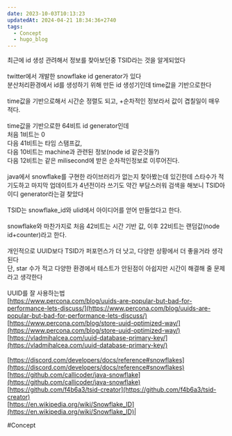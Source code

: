 ```yaml
---
date: 2023-10-03T10:13:23
updatedAt: 2024-04-21 18:34:36+2740
tags:
  - Concept
  - hugo_blog
---
```

최근에 id 생성 관려해서 정보를 찾아보던중 TSID라는 것을 알게되었다<br><br>twitter에서 개발한 snowflake id generator가 있다  <br>분산처리환경에서 id를 생성하기 위해 만든 id 생성기인데 time값을 기반으로한다<br><br>time값을 기반으로해서 시간순 정렬도 되고, +순차적인 정보라서 값이 겹칠일이 매우 적다.<br><br>time값을 기반으로한 64비트 id generator인데  <br>처음 1비트는 0  <br>다음 41비트는 타임 스탬프값,  <br>다음 10비트는 machine과 관련된 정보(node id 같은것들?)  <br>다음 12비트는 같은 milisecond에 받은 순차적인정보로 이루어진다.<br><br>java에서 snowflake를 구현한 라이브러리가 없는지 찾아봤는데 있긴한데 스타수가 적기도하고 마지막 업데이트가 4년전이라 쓰기도 약간 부담스러워 검색을 해보니 TSID아이디 generator라는걸 찾았다<br><br>TSID는 snowflake_id와 ulid에서 아이디어를 얻어 만들었다고 한다.<br><br>snowflake와 마찬가지로 처음 42비트는 시간 기반 값, 이후 22비트는 랜덤값(node id+counter)라고 한다.<br><br>개인적으로 UUID보다 TSID가 퍼포먼스가 더 낫고, 다양한 상황에서 더 좋을거라 생각된다  <br>단, star 수가 적고 다양한 환경에서 테스트가 안된점이 아쉽지만 시간이 해결해 줄 문제라고 생각한다<br><br>UUID를 잘 사용하는법  <br>[https://www.percona.com/blog/uuids-are-popular-but-bad-for-performance-lets-discuss/](https://www.percona.com/blog/uuids-are-popular-but-bad-for-performance-lets-discuss/)  <br>[https://www.percona.com/blog/store-uuid-optimized-way/](https://www.percona.com/blog/store-uuid-optimized-way/)  <br>[https://vladmihalcea.com/uuid-database-primary-key/](https://vladmihalcea.com/uuid-database-primary-key/)<br><br>[https://discord.com/developers/docs/reference#snowflakes](https://discord.com/developers/docs/reference#snowflakes)  <br>[https://github.com/callicoder/java-snowflake](https://github.com/callicoder/java-snowflake)  <br>[https://github.com/f4b6a3/tsid-creator](https://github.com/f4b6a3/tsid-creator)  <br>[https://en.wikipedia.org/wiki/Snowflake_ID](https://en.wikipedia.org/wiki/Snowflake_ID)|


#Concept 